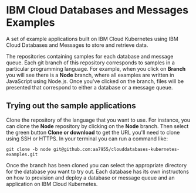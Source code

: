 # IBM Cloud Databases and Messages Examples

A set of example applications built on IBM Cloud Kubernetes using IBM Cloud Databases and Messages to store and retrieve data.

The repositories containing samples for each database and message queue. Each git branch of this repository corresponds to samples in a particular programming language. For example, when you click on **Branch** you will see there is a **Node** branch, where all examples are written in JavaScript using Node.js. Once you've clicked on the branch, files will be presented that correspond to either a database or a message queue.  

## Trying out the sample applications

Clone the repository of the language that you want to use. For instance, you can clone the **Node** repository by clicking on the **Node** branch. Then select the green button **Clone or download** to get the URL you'll need to clone using SSH or HTTPS. In your terminal you can run a command like:

```shell
git clone -b node git@github.com:aa7955/clouddatabases-kubernetes-examples.git
```

Once the branch has been cloned you can select the appropriate directory for the database you want to try out. Each database has its own instructons on how to provision and deploy a database or message queue and an application on IBM Cloud Kubernetes.